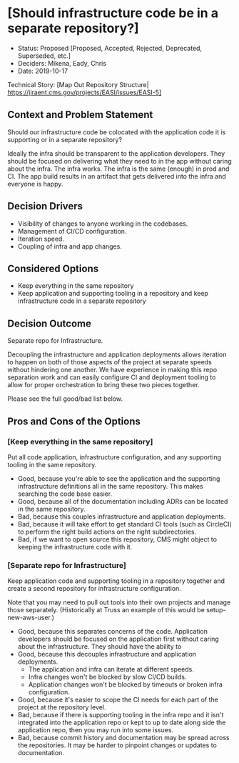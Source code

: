 <!-- Source: https://raw.githubusercontent.com/adr/madr/master/template/template.md -->

# [Should infrastructure code be in a separate repository?]

* Status: Proposed [Proposed, Accepted, Rejected, Deprecated, Superseded, etc.]
* Deciders: Mikena, Eady, Chris
* Date: 2019-10-17

Technical Story: [Map Out Repository Structure| https://jiraent.cms.gov/projects/EASI/issues/EASI-5] 

## Context and Problem Statement

Should our infrastructure code be colocated with the application code it is supporting or in a separate repository?

Ideally the infra should be transparent to the application developers. They should be focused on delivering what they need to in the app without caring about the infra. The infra works. The infra is the same (enough) in prod and CI. The app build results in an artifact that gets delivered into the infra and everyone is happy.

## Decision Drivers

* Visibility of changes to anyone working in the codebases.
* Management of CI/CD configuration.
* Iteration speed.
* Coupling of infra and app changes.

## Considered Options

* Keep everything in the same repository
* Keep application and supporting tooling in a repository and keep infrastructure code in a separate repository

## Decision Outcome

Separate repo for Infrastructure.

Decoupling the infrastructure and application deployments allows iteration to happen on both of those aspects of the project at separate speeds without hindering one another. We have experience in making this repo separation work and can easily configure CI and deployment tooling to allow for proper orchestration to bring these two pieces together.

Please see the full good/bad list below.

## Pros and Cons of the Options

### [Keep everything in the same repository]

Put all code application, infrastructure configuration, and any supporting tooling in the same repository.

* Good, because you're able to see the application and the supporting infrastructure definitions all in the same repository. This makes searching the code base easier.
* Good, because all of the documentation including ADRs can be located in the same repository.
* Bad, because this couples infrastructure and application deployments.
* Bad, because it will take effort to get standard CI tools (such as CircleCI) to perform the right build actions on the right subdirectories.
* Bad, if we want to open source this repository, CMS might object to keeping the infrastructure code with it.

### [Separate repo for Infrastructure]

Keep application code and supporting tooling in a repository together and create a second repository for infrastructure configuration.

Note that you may need to pull out tools into their own projects and manage those separately. (Historically at Truss an example of this would be setup-new-aws-user.)

* Good, because this separates concerns of the code. Application developers should be focused on the application first without caring about the infrastructure. They should have the ability to 
* Good, because this decouples infrastructure and application deployments.
    * The application and infra can iterate at different speeds.
    * Infra changes won't be blocked by slow CI/CD builds.
    * Application changes won't be blocked by timeouts or broken infra configuration.
* Good, because it's easier to scope the CI needs for each part of the project at the repository level.
* Bad, because if there is supporting tooling in the infra repo and it isn't integrated into the application repo or kept to up to date along side the application repo, then you may run into some issues.
* Bad, because commit history and documentation may be spread across the repositories. It may be harder to pinpoint changes or updates to documentation.
